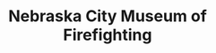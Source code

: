 ---
layout: repo
title: "Nebraska City Museum of Firefighting"
id: 11519
permalink: repos/11519/
---
